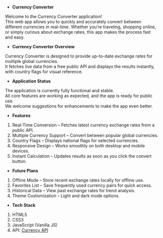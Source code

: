 - **Currency Converter**

  
Welcome to the Currency Converter application!  
This web app allows you to quickly and accurately convert between different currencies in real-time.
Whether you’re traveling, shopping online, or simply curious about exchange rates, this app makes the process fast and easy.


- **Currency Converter Overview**

Currency Converter is designed to provide up-to-date exchange rates for multiple global currencies.  
It fetches live data from a free public API and displays the results instantly, with country flags for visual reference.


- **Application Status**

The application is currently fully functional and stable.  
All core features are working as expected, and the app is ready for public use.  
We welcome suggestions for enhancements to make the app even better.


- **Features**

1) Real-Time Conversion – Fetches latest currency exchange rates from a public API.
2) Multiple Currency Support – Convert between popular global currencies.
3) Country Flags – Displays national flags for selected currencies.
4) Responsive Design – Works smoothly on both desktop and mobile devices.
5) Instant Calculation – Updates results as soon as you click the convert button.


- **Future Plans**

1) Offline Mode – Store recent exchange rates locally for offline use.
2)  Favorites List – Save frequently used currency pairs for quick access.
3) Historical Data – View past exchange rates for trend analysis.
4) Theme Customization – Light and dark mode options.


- **Tech Stack**

1) HTML5
2) CSS3
3) JavaScript (Vanilla JS)
4) API: [Currency API](https://latest.currency-api.pages.dev/)


